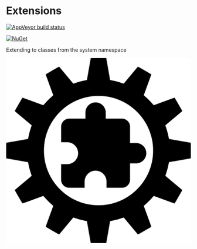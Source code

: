 
# Extensions
[![AppVeyor build status](https://img.shields.io/appveyor/build/Olbrasoft/Extensions/master.svg)](https://ci.appveyor.com/project/Olbrasoft/Extensions)

[![NuGet](https://img.shields.io/nuget/vpre/Olbrasoft.Extensions.svg)](https://www.nuget.org/packages/Olbrasoft.Extensions/)

Extending to classes from the system namespace

![Olbrasoft Extensions](./olbrasoft-extensions.png)